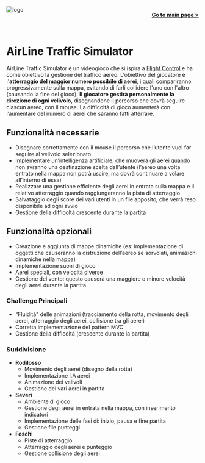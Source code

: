 <img align="left" src="https://github.com/seve-andre/airline-traffic-simulator/blob/main/src/main/resources/images/logos/logo.png?raw=true" alt="logo">
<p align="right">
    <a href="https://github.com/seve-andre/airline-traffic-simulator"><strong>Go to main page »</strong></a>
</p>
<br />

# AirLine Traffic Simulator
AirLine Traffic Simulator è un videogioco che si ispira a [Flight Control](https://www.youtube.com/watch?v=KTH084KeFBc) e ha come obiettivo la gestione del traffico aereo. L'obiettivo del giocatore è l'**atterraggio del maggior numero possibile di aerei**, i quali compariranno progressivamente sulla mappa, evitando di farli collidere l'uno con l'altro (causando la fine del gioco). **Il giocatore gestirà personalmente la direzione 
di ogni velivolo**, disegnandone il percorso che dovrà seguire ciascun aereo, con il mouse. La difficoltà di gioco aumenterà con l’aumentare del numero di aerei che saranno fatti atterrare.  

## Funzionalità necessarie
- Disegnare correttamente con il mouse il percorso che l’utente vuol far seguire al velivolo selezionato
- Implementare un’intelligenza artificiale, che muoverà gli aerei quando non avranno una destinazione scelta dall’utente (l’aereo una volta entrato nella mappa non potrà uscire, ma dovrà continuare a volare all’interno di essa)
- Realizzare una gestione efficiente degli aerei in entrata sulla mappa e il relativo atterraggio quando raggiungeranno la pista di atterraggio
- Salvataggio degli score dei vari utenti in un file apposito, che verrà reso disponibile ad ogni avvio
- Gestione della difficoltà crescente durante la partita

## Funzionalità opzionali
- Creazione e aggiunta di mappe dinamiche (es: implementazione di oggetti che causeranno la distruzione dell’aereo se sorvolati, animazioni dinamiche nella mappa)
- Implementazione suoni di gioco
- Aerei speciali, con velocità diverse
- Gestione del vento: questo causerà una maggiore o minore velocità degli aerei durante la partita

### Challenge Principali
- “Fluidità" delle animazioni (tracciamento della rotta, movimento degli aerei, atterraggio degli aerei, collisione tra gli aerei)
- Corretta implementazione del pattern MVC
- Gestione della difficoltà (crescente durante la partita)

### Suddivisione
- **Rodilosso**
    - Movimento degli aerei (disegno della rotta)
    - Implementazione I.A aerei
    - Animazione dei velivoli
    - Gestione dei vari aerei in partita
- **Severi**
    - Ambiente di gioco
    - Gestione degli aerei in entrata nella mappa, con inserimento indicatori
    - Implementazione delle fasi di: inizio, pausa e fine partita
    - Gestione file punteggi
- **Foschi**
    - Piste di atterraggio
    - Atterraggio degli aerei e punteggio
    - Gestione collisione degli aerei
